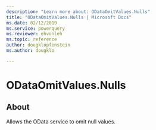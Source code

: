 ```yaml
---
description: "Learn more about: ODataOmitValues.Nulls"
title: "ODataOmitValues.Nulls | Microsoft Docs"
ms.date: 02/12/2019
ms.service: powerquery
ms.reviewer: ehvonleh
ms.topic: reference
author: dougklopfenstein
ms.author: dougklo

---
```

# ODataOmitValues.Nulls
  
## About  

Allows the OData service to omit null values.

